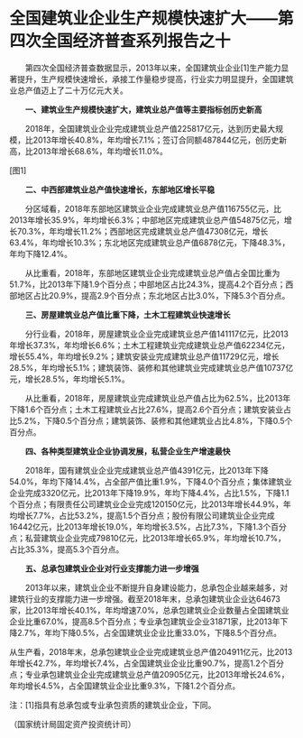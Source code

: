 # 全国建筑业企业生产规模快速扩大——第四次全国经济普查系列报告之十

　　第四次全国经济普查数据显示，2013年以来，全国建筑业企业\[1\]生产能力显著提升，生产规模快速增长，承接工作量稳步提高，行业实力明显提升，全国建筑业总产值迈上了二十万亿元大关。

　　**一、建筑业生产规模快速扩大，建筑业总产值等主要指标创历史新高**

　　2018年，全国建筑业企业完成建筑业总产值225817亿元，达到历史最大规模，比2013年增长40.8%，年均增长7.1%；签订合同额487844亿元，创历史新高，比2013年增长68.6%，年均增长11.0%。

\[图1\]

　　**二、中西部建筑业总产值快速增长，东部地区增长平稳**

　　分区域看，2018年东部地区建筑业企业完成建筑业总产值116755亿元，比2013年增长35.9%，年均增长6.3%；中部地区完成建筑业总产值54875亿元，增长70.3%，年均增长11.2%；西部地区完成建筑业总产值47308亿元，增长63.4%，年均增长10.3%；东北地区完成建筑业总产值6878亿元，下降48.3%，年均下降12.4%。

　　从比重看，2018年，东部地区建筑业企业完成建筑业总产值占全国比重为51.7%，比2013年下降1.9个百分点；中部地区占比24.3%，提高4.2个百分点；西部地区占比20.9%，提高2.9个百分点；东北地区占比3.0%，下降5.3个百分点。

　　**三、房屋建筑业总产值比重下降，土木工程建筑业快速增长**

　　分行业看，2018年，房屋建筑业企业完成建筑业总产值141117亿元，比2013年增长37.3%，年均增长6.6%；土木工程建筑业完成建筑业总产值62234亿元，增长55.4%，年均增长9.2%；建筑安装业完成建筑业总产值11729亿元，增长28.5%，年均增长5.1%；建筑装饰、装修和其他建筑业完成建筑业总产值10737亿元，增长28.5%，年均增长5.1%。

　　从比重看，2018年，房屋建筑业完成建筑业总产值占比为62.5%，比2013年下降1.6个百分点；土木工程建筑业占比27.6%，提高2.6个百分点；建筑安装业占比5.2%，下降0.5个百分点；建筑装饰、装修和其他建筑业占比4.8%，下降0.5个百分点。

　　**四、各种类型建筑业企业协调发展，私营企业生产增速最快**

　　2018年，国有建筑业企业完成建筑业总产值4391亿元，比2013年下降54.0%，年均下降14.4%，占全部产值比重1.9%，下降4.0个百分点；集体建筑业企业完成3320亿元，比2013年下降19.9%，年均下降4.4%，占比1.5%，下降1.1个百分点；有限责任公司建筑业企业完成120150亿元，比2013年增长44.9%，年均增长7.7%，占比53.2%，提高1.5个百分点；股份有限公司建筑业企业完成16442亿元，比2013年增长19.0%，年均增长3.5%，占比7.3%，下降1.3个百分点；私营建筑业企业完成79810亿元，比2013年增长65.9%，年均增长10.7%，占比35.3%，提高5.3个百分点。

　　**五、总承包建筑业企业对行业支撑能力进一步增强**

　　2013年以来，建筑业企业不断提升自身建设能力，总承包企业越来越多，对建筑行业的支撑能力进一步增强。截至2018年末，总承包建筑业企业达64673家，比2013年增长40.1%，年均增速7.0%，总承包建筑业企业数量占全国建筑业企业比重67.0%，提高8.5个百分点；专业承包建筑业企业31871家，比2013年下降2.7%，年均下降0.5%，占全国建筑业企业比重33.0%，下降8.5个百分点。

从生产看，2018年末，总承包建筑业企业完成建筑业总产值204911亿元，比2013年增长42.7%，年均增长7.4%，占全国建筑业企业比重90.7%，提高1.2个百分点；专业承包建筑业企业完成建筑业总产值20905亿元，比2013年增长24.6%，年均增长4.5%，占全国建筑业企业比重9.3%，下降1.2个百分点。

注：\[1\]指具有总承包或专业承包资质的建筑业企业，下同。

（国家统计局固定资产投资统计司）